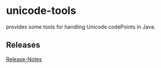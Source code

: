 # unicode-tools

provides some tools for handling Unicode codePoints in Java.

## Releases

[Release-Notes](RELEASE-NOTES.md)